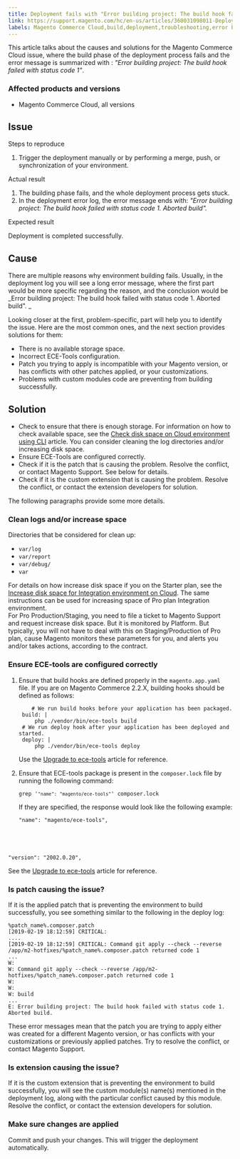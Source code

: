 ```yaml
---
title: Deployment fails with "Error building project: The build hook failed with status code 1"
link: https://support.magento.com/hc/en-us/articles/360031098011-Deployment-fails-with-Error-building-project-The-build-hook-failed-with-status-code-1-
labels: Magento Commerce Cloud,build,deployment,troubleshooting,error building
---
```


This article talks about the causes and solutions for the Magento Commerce Cloud issue, where the build phase of the deployment process fails and the error message is summarized with : _"Error building project: The build hook failed with status code 1"_.

### Affected products and versions

* Magento Commerce Cloud, all versions

## Issue

Steps to reproduce

1. Trigger the deployment manually or by performing a merge, push, or synchronization of your environment.

Actual result

1. The building phase fails, and the whole deployment process gets stuck.
1. In the deployment error log, the error message ends with: _"Error building project: The build hook failed with status code 1. Aborted build"._

Expected result

Deployment is completed successfully.

## Cause

There are multiple reasons why environment building fails. Usually, in the deployment log you will see a long error message, where the first part would be more specific regarding the reason, and the conclusion would be _Error building project: The build hook failed with status code 1. Aborted build". _

Looking closer at the first, problem-specific, part will help you to identify the issue. Here are the most common ones, and the next section provides solutions for them:

* There is no available storage space.
* Incorrect ECE-Tools configuration. 
* Patch you trying to apply is incompatible with your Magento version, or has conflicts with other patches applied, or your customizations.
* Problems with custom modules code are preventing from building successfully.

##  Solution

* Check to ensure that there is enough storage. For information on how to check available space, see the [Check disk space on Cloud environment using CLI](https://support.magento.com/hc/en-us/articles/360005932713) article. You can consider cleaning the log directories and/or increasing disk space.
* Ensure ECE-Tools are configured correctly.
* Check if it is the patch that is causing the problem. Resolve the conflict, or contact Magento Support. See below for details.
* Check if it is the custom extension that is causing the problem. Resolve the conflict, or contact the extension developers for solution.

The following paragraphs provide some more details.

### Clean logs and/or increase space

Directories that be considered for clean up:

* `` var/log ``
* `` var/report ``
* `` var/debug/ ``
* `` var ``

For details on how increase disk space if you on the Starter plan, see the [Increase disk space for Integration environment on Cloud](https://support.magento.com/hc/en-us/articles/360005189554-Increase-disk-space-for-Integration-environment-on-Cloud). The same instructions can be used for increasing space of Pro plan Integration environment.  
 For Pro Production/Staging, you need to file a ticket to Magento Support and request increase disk space. But it is monitored by Platform. But typically, you will not have to deal with this on Staging/Production of Pro plan, cause Magento monitors these parameters for you, and alerts you and/or takes actions, according to the contract.

### Ensure ECE-tools are configured correctly

1. Ensure that build hooks are defined properly in the `` magento.app.yaml `` file. If you are on Magento Commerce 2.2.X, building hooks should be defined as follows:
    
    <pre><code class="language-yaml">    # We run build hooks before your application has been packaged.
    build: |
        php ./vendor/bin/ece-tools build
    # We run deploy hook after your application has been deployed and started.
    deploy: |
        php ./vendor/bin/ece-tools deploy<br/></code></pre>
    
    Use the [Upgrade to ece-tools](https://devdocs.magento.com/guides/v2.3/cloud/project/ece-tools-upgrade-project.html) article for reference.
1. Ensure that ECE-tools package is present in the `` composer.lock `` file by running the following command:
    
    <pre><code class="language-bash">grep '<code class="language-yaml">"name": "magento/ece-tools"</code>' composer.lock</code></pre>
    
    If they are specified, the response would look like the following example:
    
    <pre><code class="language-bash">"name": "magento/ece-tools",
"version": "2002.0.20",</code></pre>
    
    

See the [Upgrade to ece-tools](https://devdocs.magento.com/guides/v2.3/cloud/project/ece-tools-upgrade-project.html) article for reference.

### Is patch causing the issue?

If it is the applied patch that is preventing the environment to build successfully, you see something similar to the following in the deploy log:

<pre><code class="language-bash">%patch_name%.composer.patch 
[2019-02-19 18:12:59] CRITICAL: 
....
[2019-02-19 18:12:59] CRITICAL: Command git apply --check --reverse /app/m2-hotfixes/%patch_name%.composer.patch returned code 1 
...
W: 
W: Command git apply --check --reverse /app/m2-hotfixes/%patch_name%.composer.patch returned code 1 
W: 
W: 
W: build 
...
E: Error building project: The build hook failed with status code 1. Aborted build.</code></pre>

These error messages mean that the patch you are trying to apply either was created for a different Magento version, or has conflicts with your customizations or previously applied patches. Try to resolve the conflict, or contact Magento Support.

### Is extension causing the issue?

If it is the custom extension that is preventing the environment to build successfully, you will see the custom module(s) name(s) mentioned in the deployment log, along with the particular conflict caused by this module. Resolve the conflict, or contact the extension developers for solution.

### Make sure changes are applied

Commit and push your changes. This will trigger the deployment automatically.

 

``  ``